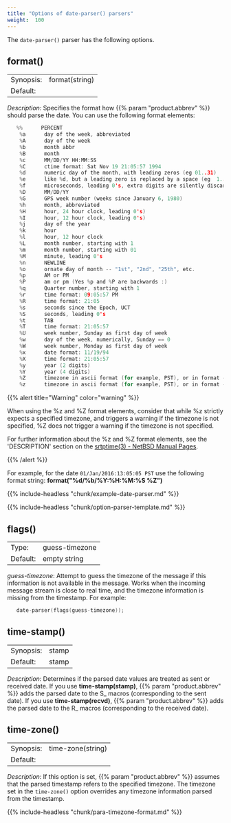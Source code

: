 ```yaml
---
title: "Options of date-parser() parsers"
weight:  100
---
```

<!-- DISCLAIMER: This file is based on the syslog-ng Open Source Edition documentation https://github.com/balabit/syslog-ng-ose-guides/commit/2f4a52ee61d1ea9ad27cb4f3168b95408fddfdf2 and is used under the terms of The syslog-ng Open Source Edition Documentation License. The file has been modified by Axoflow. -->

The `date-parser()` parser has the following options.


## format()

|           |                |
| --------- | -------------- |
| Synopsis: | format(string) |
| Default:  |                |

*Description:* Specifies the format how {{% param "product.abbrev" %}} should parse the date. You can use the following format elements:

```c
   %%      PERCENT
    %a      day of the week, abbreviated
    %A      day of the week
    %b      month abbr
    %B      month
    %c      MM/DD/YY HH:MM:SS
    %C      ctime format: Sat Nov 19 21:05:57 1994
    %d      numeric day of the month, with leading zeros (eg 01..31)
    %e      like %d, but a leading zero is replaced by a space (eg  1..31)
    %f      microseconds, leading 0's, extra digits are silently discarded
    %D      MM/DD/YY
    %G      GPS week number (weeks since January 6, 1980)
    %h      month, abbreviated
    %H      hour, 24 hour clock, leading 0's)
    %I      hour, 12 hour clock, leading 0's)
    %j      day of the year
    %k      hour
    %l      hour, 12 hour clock
    %L      month number, starting with 1
    %m      month number, starting with 01
    %M      minute, leading 0's
    %n      NEWLINE
    %o      ornate day of month -- "1st", "2nd", "25th", etc.
    %p      AM or PM
    %P      am or pm (Yes %p and %P are backwards :)
    %q      Quarter number, starting with 1
    %r      time format: 09:05:57 PM
    %R      time format: 21:05
    %s      seconds since the Epoch, UCT
    %S      seconds, leading 0's
    %t      TAB
    %T      time format: 21:05:57
    %U      week number, Sunday as first day of week
    %w      day of the week, numerically, Sunday == 0
    %W      week number, Monday as first day of week
    %x      date format: 11/19/94
    %X      time format: 21:05:57
    %y      year (2 digits)
    %Y      year (4 digits)
    %Z      timezone in ascii format (for example, PST), or in format -/+0000
    %z      timezone in ascii format (for example, PST), or in format -/+0000  (Required element)

```

{{% alert title="Warning" color="warning" %}}

When using the %z and %Z format elements, consider that while %z strictly expects a specified timezone, and triggers a warning if the timezone is not specified, %Z does not trigger a warning if the timezone is not specified.

For further information about the %z and %Z format elements, see the 'DESCRIPTION' section on the [srtptime(3) - NetBSD Manual Pages](https://man.netbsd.org/NetBSD-7.0/i386/strptime.3).

{{% /alert %}}


For example, for the date `01/Jan/2016:13:05:05 PST` use the following format string: **format("%d/%b/%Y:%H:%M:%S %Z")**

{{% include-headless "chunk/example-date-parser.md" %}}

{{% include-headless "chunk/option-parser-template.md" %}}


## flags()

|          |                |
| -------- | -------------- |
| Type:    | guess-timezone |
| Default: | empty string   |

*guess-timezone*: Attempt to guess the timezone of the message if this information is not available in the message. Works when the incoming message stream is close to real time, and the timezone information is missing from the timestamp. For example:

```c
   date-parser(flags(guess-timezone));

```



## time-stamp()

|           |               |
| --------- | ------------- |
| Synopsis: | stamp | recvd |
| Default:  | stamp         |

*Description:* Determines if the parsed date values are treated as sent or received date. If you use **time-stamp(stamp)**, {{% param "product.abbrev" %}} adds the parsed date to the S_ macros (corresponding to the sent date). If you use **time-stamp(recvd)**, {{% param "product.abbrev" %}} adds the parsed date to the R_ macros (corresponding to the received date).



## time-zone()

|           |                   |
| --------- | ----------------- |
| Synopsis: | time-zone(string) |
| Default:  |                   |

*Description:* If this option is set, {{% param "product.abbrev" %}} assumes that the parsed timestamp refers to the specified timezone. The timezone set in the `time-zone()` option overrides any timezone information parsed from the timestamp.

{{% include-headless "chunk/para-timezone-format.md" %}}

